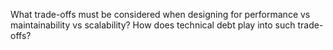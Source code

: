 What trade-offs must be considered when designing for performance vs maintainability vs scalability? How does technical debt play into such trade-offs?